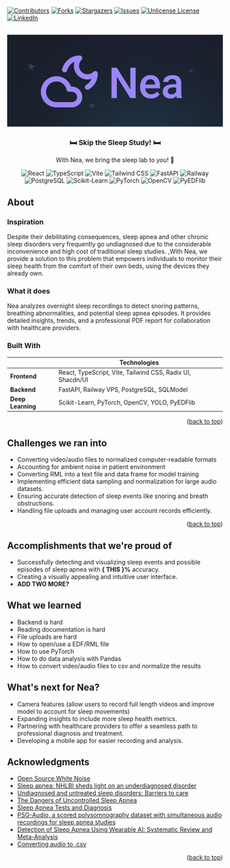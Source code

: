 <a id="readme-top"></a>

[![Contributors][contributors-shield]][contributors-url]
[![Forks][forks-shield]][forks-url]
[![Stargazers][stars-shield]][stars-url]
[![Issues][issues-shield]][issues-url]
[![Unlicense License][license-shield]][license-url]
[![LinkedIn][linkedin-shield]][linkedin-url]



<!-- PROJECT LOGO -->
<br />
<div align="center">
  <a href="">
    <img src="./doc/nea_board.png" alt="Logo" height="auto" width=800>
  </a>

  <h3 align="center">  🛏️ Skip the Sleep Study! 🛏️ </h3>

  <p align="center">
    With Nea, we bring the sleep lab to <em>you</em>! 🥼
    <br />
    <!-- <a href="https://github.com/samlyme/hacktech">View Demo</a> -->
    <!-- &middot; -->
    <!-- <a href="https://github.com/samlyme/hacktech/issues/new?labels=bug&template=bug-report---.md">Report Bug</a> -->
    <!-- &middot; -->
    <!-- <a href="https://github.com/samlyme/hacktech/issues/new?labels=enhancement&template=feature-request---.md">Request Feature</a> -->
  </p>
</div>

<p align="center">
  <!-- Frontend -->
  <img src="https://img.shields.io/badge/React-20232A?style=for-the-badge&logo=react&logoColor=61DAFB" alt="React" />
  <img src="https://img.shields.io/badge/TypeScript-3178C6?style=for-the-badge&logo=typescript&logoColor=white" alt="TypeScript" />
  <img src="https://img.shields.io/badge/Vite-646CFF?style=for-the-badge&logo=vite&logoColor=white" alt="Vite" />
  <img src="https://img.shields.io/badge/TailwindCSS-38B2AC?style=for-the-badge&logo=tailwindcss&logoColor=white" alt="Tailwind CSS" />

  <!-- Backend -->
  <img src="https://img.shields.io/badge/FastAPI-009688?style=for-the-badge&logo=fastapi&logoColor=white" alt="FastAPI" />
  <img src="https://img.shields.io/badge/Railway-000000?style=for-the-badge&logo=railway&logoColor=white" alt="Railway" />
  <img src="https://img.shields.io/badge/PostgreSQL-4169E1?style=for-the-badge&logo=postgresql&logoColor=white" alt="PostgreSQL" />

  <!-- ML / Data -->
  <img src="https://img.shields.io/badge/Scikit--Learn-F7931E?style=for-the-badge&logo=scikitlearn&logoColor=white" alt="Scikit-Learn" />
  <img src="https://img.shields.io/badge/Cuda+PyTorch-EE4C2C?style=for-the-badge&logo=pytorch&logoColor=white" alt="PyTorch" />
  <img src="https://img.shields.io/badge/OpenCV-5C3EE8?style=for-the-badge&logo=opencv&logoColor=white" alt="OpenCV" />
  <img src="https://img.shields.io/badge/PyEDFlib-3776AB?style=for-the-badge&logo=python&logoColor=white" alt="PyEDFlib" />
</p>
<!-- ABOUT THE PROJECT -->

## About

### Inspiration

Despite their debilitating consequences, sleep apnea and other chronic sleep
disorders very frequently go undiagnosed due to the considerable inconvenience
and high cost of traditional sleep studies. ,With Nea, we provide a solution to
this problem that empowers individuals to monitor their sleep health from the
comfort of their own beds, using the devices they already own.

### What it does

Nea analyzes overnight sleep recordings to detect snoring patterns, breathing
abnormalities, and potential sleep apnea episodes. It provides detailed
insights, trends, and a professional PDF report for collaboration with
healthcare providers.

### Built With

<p align="center">

|                   | Technologies                                               |
| ----------------- | ---------------------------------------------------------- |
| **Frontend**      | React, TypeScript, Vite, Tailwind CSS, Radix UI, Shacdn/UI |
| **Backend**       | FastAPI, Railway VPS, PostgreSQL, SQLModel                 |
| **Deep Learning** | Scikit-Learn, PyTorch, OpenCV, YOLO, PyEDFlib              |

</p>

<p align="right">(<a href="#readme-top">back to top</a>)</p>

<!-- ROADMAP -->
## Challenges we ran into

- Converting video/audio files to normalized computer-readable formats
- Accounting for ambient noise in patient environment
- Converting RML into a text file and data frame for model training
- Implementing efficient data sampling and normalization for large audio datasets.
- Ensuring accurate detection of sleep events like snoring and breath obstructions.
- Handling file uploads and managing user account records efficiently.

<p align="right">(<a href="#readme-top">back to top</a>)</p>

## Accomplishments that we're proud of

- Successfully detecting and visualizing sleep events and possible episodes of
  sleep apnea with **{ THIS }%** accuracy.
- Creating a visually appealing and intuitive user interface.
- **ADD TWO MORE?**

## What we learned

- Backend is hard
- Reading documentation is hard
- File uploads are hard
- How to open/use a EDF/RML file
- How to use PyTorch
- How to do data analysis with Pandas
- How to convert video/audio files to csv and normalize the results

## What's next for Nea?

- Camera features (allow users to record full length videos and improve model to
  account for sleep movements)
- Expanding insights to include more sleep health metrics.
- Partnering with healthcare providers to offer a seamless path to professional
  diagnosis and treatment.
- Developing a mobile app for easier recording and analysis.

## Acknowledgments

- [Open Source White Noise](https://mc2method.org/white-noise/)
- [Sleep apnea: NHLBI sheds light on an underdiagnosed disorder](https://www.nhlbi.nih.gov/news/2017/sleep-apnea-nhlbi-sheds-light-underdiagnosed-disorder)
- [Undiagnosed and untreated sleep disorders: Barriers to care](https://aasm.org/undiagnosed-and-untreated-sleep-disorders-barriers-to-care/#:~:text=As%20a%20result%20of%20the,sleep%20disorder%20may%20go%20unnoticed.)
- [The Dangers of Uncontrolled Sleep Apnea](https://www.hopkinsmedicine.org/health/wellness-and-prevention/the-dangers-of-uncontrolled-sleep-apnea)
- [Sleep Apnea Tests and Diagnosis](https://www.webmd.com/sleep-disorders/sleep-apnea/diagnosing-sleep-apnea)
- [PSG-Audio, a scored polysomnography dataset with simultaneous audio recordings for sleep apnea studies](https://www.nature.com/articles/s41597-021-00977-w)
- [Detection of Sleep Apnea Using Wearable AI: Systematic Review and Meta-Analysis](https://pmc.ncbi.nlm.nih.gov/articles/PMC11422752/#table1)
- [Converting audio to .csv](https://github.com/n-crespo/mp4tocsv)

<p align="right">(<a href="#readme-top">back to top</a>)</p>

<!-- https://www.markdownguide.org/basic-syntax/#reference-style-links -->
[contributors-shield]: https://img.shields.io/github/contributors/samlyme/hacktech.svg?style=for-the-badge
[contributors-url]: https://github.com/samlyme/hacktech/graphs/contributors
[forks-shield]: https://img.shields.io/github/forks/samlyme/hacktech.svg?style=for-the-badge
[forks-url]: https://github.com/samlyme/hacktech/network/members
[stars-shield]: https://img.shields.io/github/stars/samlyme/hacktech.svg?style=for-the-badge
[stars-url]: https://github.com/samlyme/hacktech/stargazers
[issues-shield]: https://img.shields.io/github/issues/samlyme/hacktech.svg?style=for-the-badge
[issues-url]: https://github.com/samlyme/hacktech/issues
[license-shield]: https://img.shields.io/github/license/samlyme/hacktech.svg?style=for-the-badge
[license-url]: https://github.com/samlyme/hacktech/blob/master/LICENSE.txt
[linkedin-shield]: https://img.shields.io/badge/-LinkedIn-black.svg?style=for-the-badge&logo=linkedin&colorB=555
[linkedin-url]: https://linkedin.com/in/othneildrew
[product-screenshot]: images/screenshot.png
[Next.js]: https://img.shields.io/badge/next.js-000000?style=for-the-badge&logo=nextdotjs&logoColor=white
[Next-url]: https://nextjs.org/
[React.js]: https://img.shields.io/badge/React-20232A?style=for-the-badge&logo=react&logoColor=61DAFB
[React-url]: https://reactjs.org/
[Vue.js]: https://img.shields.io/badge/Vue.js-35495E?style=for-the-badge&logo=vuedotjs&logoColor=4FC08D
[Vue-url]: https://vuejs.org/
[Angular.io]: https://img.shields.io/badge/Angular-DD0031?style=for-the-badge&logo=angular&logoColor=white
[Angular-url]: https://angular.io/
[Svelte.dev]: https://img.shields.io/badge/Svelte-4A4A55?style=for-the-badge&logo=svelte&logoColor=FF3E00
[Svelte-url]: https://svelte.dev/
[Laravel.com]: https://img.shields.io/badge/Laravel-FF2D20?style=for-the-badge&logo=laravel&logoColor=white
[Laravel-url]: https://laravel.com
[Bootstrap.com]: https://img.shields.io/badge/Bootstrap-563D7C?style=for-the-badge&logo=bootstrap&logoColor=white
[Bootstrap-url]: https://getbootstrap.com
[JQuery.com]: https://img.shields.io/badge/jQuery-0769AD?style=for-the-badge&logo=jquery&logoColor=white
[JQuery-url]: https://jquery.com
